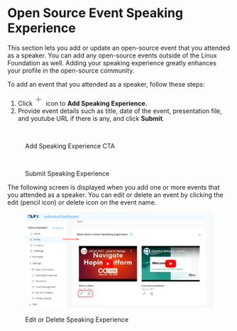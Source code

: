 # Open Source Event Speaking Experience

This section lets you add or update an open-source event that you attended as a speaker. You can add any open-source events outside of the Linux Foundation as well. Adding your speaking experience greatly enhances your profile in the open-source community.&#x20;

To add an event that you attended as a speaker, follow these steps:

1. Click <img src="../../../../.gitbook/assets/image.png" alt="" data-size="original"> icon to **Add Speaking Experience.**
2. Provide event details such as title, date of the event, presentation file, and youtube URL if there is any, and click **Submit**.

<figure><img src="../../../../.gitbook/assets/Open Source Event.PNG" alt=""><figcaption><p>Add Speaking Experience CTA</p></figcaption></figure>

<figure><img src="../../../../.gitbook/assets/submit speaking experience.png" alt=""><figcaption><p>Submit Speaking Experience</p></figcaption></figure>

The following screen is displayed when you add one or more events that you attended as a speaker. You can edit or delete an event by clicking the edit (pencil icon) or delete icon on the event name.

<figure><img src="../../../../.gitbook/assets/2023-09-13_21h12_48.png" alt=""><figcaption><p>Edit or Delete Speaking Experience</p></figcaption></figure>

